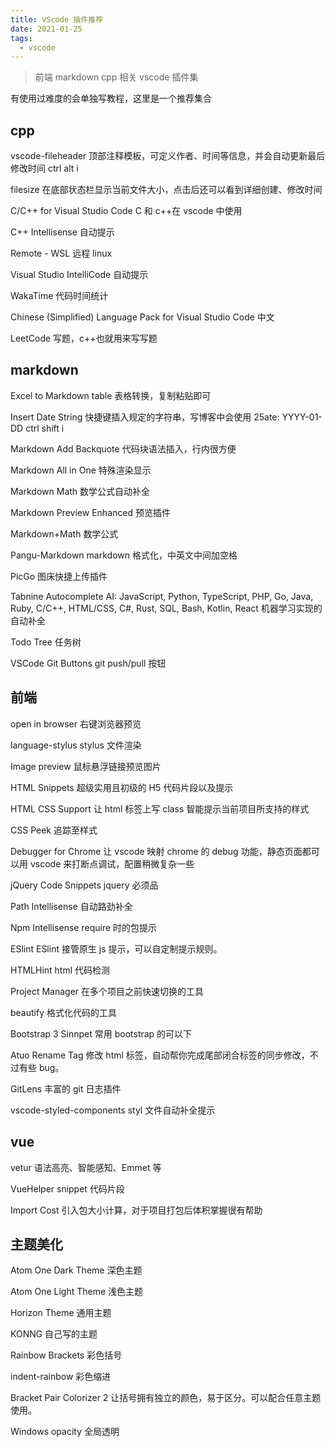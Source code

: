```yaml
---
title: VScode 插件推荐
date: 2021-01-25
tags:
  - vscode
---
```


>前端 markdown cpp 相关 vscode 插件集
<!-- more -->

有使用过难度的会单独写教程，这里是一个推荐集合

## cpp

vscode-fileheader
顶部注释模板，可定义作者、时间等信息，并会自动更新最后修改时间 ctrl alt i

filesize
在底部状态栏显示当前文件大小，点击后还可以看到详细创建、修改时间

C/C++ for Visual Studio Code
C 和 c++在 vscode 中使用

C++ Intellisense
自动提示

Remote - WSL
远程 linux

Visual Studio IntelliCode
自动提示

WakaTime
代码时间统计

Chinese (Simplified) Language Pack for Visual Studio Code
中文

LeetCode
写题，c++也就用来写写题

## markdown

Excel to Markdown table
表格转换，复制粘贴即可

Insert Date String
快捷键插入规定的字符串，写博客中会使用 25ate: YYYY-01-DD ctrl shift i

Markdown Add Backquote
代码块语法插入，行内很方便 

Markdown All in One
特殊渲染显示

Markdown Math
数学公式自动补全

Markdown Preview Enhanced
预览插件

Markdown+Math
数学公式

Pangu-Markdown
markdown 格式化，中英文中间加空格

PicGo
图床快捷上传插件

Tabnine Autocomplete AI: JavaScript, Python, TypeScript, PHP, Go, Java, Ruby, C/C++, HTML/CSS, C#, Rust, SQL, Bash, Kotlin, React
机器学习实现的自动补全

Todo Tree
任务树

VSCode Git Buttons
git push/pull 按钮

## 前端

open in browser
右键浏览器预览

language-stylus
stylus 文件渲染

Image preview
鼠标悬浮链接预览图片

HTML Snippets
超级实用且初级的 H5 代码片段以及提示

HTML CSS Support
让 html 标签上写 class 智能提示当前项目所支持的样式

CSS Peek
追踪至样式

Debugger for Chrome
让 vscode 映射 chrome 的 debug 功能，静态页面都可以用 vscode 来打断点调试，配置稍微复杂一些

jQuery Code Snippets
jquery 必须品

Path Intellisense
自动路劲补全

Npm Intellisense
require 时的包提示

ESlint
ESlint 接管原生 js 提示，可以自定制提示规则。

HTMLHint
html 代码检测

Project Manager
在多个项目之前快速切换的工具

beautify
格式化代码的工具

Bootstrap 3 Sinnpet
常用 bootstrap 的可以下

Atuo Rename Tag
修改 html 标签，自动帮你完成尾部闭合标签的同步修改，不过有些 bug。

GitLens
丰富的 git 日志插件

vscode-styled-components
styl 文件自动补全提示

## vue

vetur
语法高亮、智能感知、Emmet 等

VueHelper
snippet 代码片段

Import Cost
引入包大小计算，对于项目打包后体积掌握很有帮助

## 主题美化

Atom One Dark Theme
深色主题

Atom One Light Theme
浅色主题

Horizon Theme
通用主题

KONNG
自己写的主题

Rainbow Brackets
彩色括号

indent-rainbow
彩色缩进

Bracket Pair Colorizer 2
让括号拥有独立的颜色，易于区分。可以配合任意主题使用。

Windows opacity
全局透明
